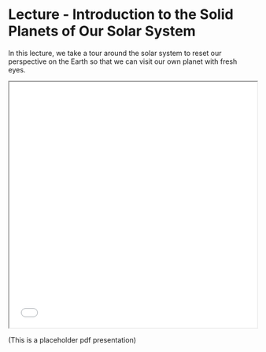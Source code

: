 # Lecture - Introduction to the Solid Planets of Our Solar System

In this lecture, we take a tour around the solar system to reset our perspective on the Earth so that we can visit our own planet with fresh eyes.


<iframe src="../Figures/PDfs/PHYS3070_2.1_Introduction_SolidPlanets.pdf" width="100%" height="500px", allowfullscreen>
</iframe>

(This is a placeholder pdf presentation) 


<!-- 
A lecture can have some notes and a slideshow. 

<iframe src="../slideshows/example_slide_deck1.reveal.html" title="Slideshow" width=100%, height=500, allowfullscreen></iframe>

The embedding is via an `html iframe` that points to the built path (all the slides are rendered into the 
slideshows directory at the `root` level of the book)

```html
<iframe src="../slideshows/example_slide_deck1.reveal.html" title="Slideshow" width=100%, height=500, allowfullscreen></iframe>
```
-->


